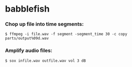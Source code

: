 # babblefish

### Chop up file into time segments:

    $ ffmpeg -i file.wav -f segment -segment_time 30 -c copy parts/output%09d.wav

### Amplify audio files:

    $ sox infile.wav outfile.wav vol 3 dB
